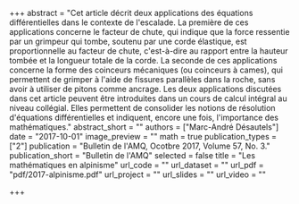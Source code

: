 +++
abstract = "Cet article décrit deux applications des équations différentielles dans le contexte de l'escalade. La première de ces applications concerne le facteur de chute, qui indique que la force ressentie par un grimpeur qui tombe, soutenu par une corde élastique, est proportionnelle au facteur de chute, c'est-à-dire au rapport entre la hauteur tombée et la longueur totale de la corde. La seconde de ces applications concerne la forme des coinceurs mécaniques (ou coinceurs à cames), qui permettent de grimper à l'aide de fissures parallèles dans la roche, sans avoir à utiliser de pitons comme ancrage. Les deux applications discutées dans cet article peuvent être introduites dans un cours de calcul intégral au niveau collégial. Elles permettent de consolider les notions de résolution d'équations différentielles et indiquent, encore une fois, l'importance des mathématiques."
abstract_short = ""
authors = ["Marc-André Désautels"]
date = "2017-10-01"
image_preview = ""
math = true
publication_types = ["2"]
publication = "Bulletin de l'AMQ, Ocotbre 2017, Volume 57, No. 3."
publication_short = "Bulletin de l'AMQ"
selected = false
title = "Les mathématiques en alpinisme"
url_code = ""
url_dataset = ""
url_pdf = "pdf/2017-alpinisme.pdf"
url_project = ""
url_slides = ""
url_video = ""

+++
